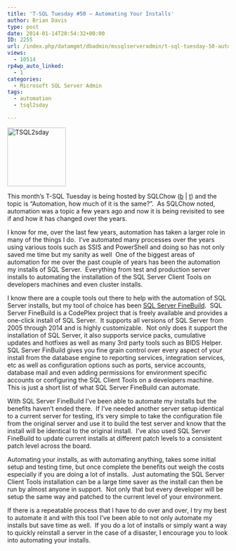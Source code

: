 ```yaml
---
title: 'T-SQL Tuesday #50 – Automating Your Installs'
author: Brian Davis
type: post
date: 2014-01-14T20:54:32+00:00
ID: 2255
url: /index.php/datamgmt/dbadmin/mssqlserveradmin/t-sql-tuesday-50-automating-your-installs/
views:
  - 10514
rp4wp_auto_linked:
  - 1
categories:
  - Microsoft SQL Server Admin
tags:
  - automation
  - tsql2sday

---
```

<a href="http://sqlchow.wordpress.com/2014/01/07/t-sql-tuesday-050-automation-how-much-of-it-is-the-same/" target="_blank"><img class="alignnone size-full wp-image-2241" alt="TSQL2sday" src="/wp-content/uploads/2014/01/TSQL2sday.png" width="133" height="134" /></a>

This month’s T-SQL Tuesday is being hosted by SQLChow (<a href="http://sqlchow.wordpress.com/" target="_blank">b</a> | <a href="https://twitter.com/sqlchow" target="_blank">t</a>) and the topic is “Automation, how much of it is the same?”.  As SQLChow noted, automation was a topic a few years ago and now it is being revisited to see if and how it has changed over the years.

I know for me, over the last few years, automation has taken a larger role in many of the things I do.  I’ve automated many processes over the years using various tools such as SSIS and PowerShell and doing so has not only saved me time but my sanity as well  One of the biggest areas of automation for me over the past couple of years has been the automation my installs of SQL Server.  Everything from test and production server installs to automating the installation of the SQL Server Client Tools on developers machines and even cluster installs.

I know there are a couple tools out there to help with the automation of SQL Server installs, but my tool of choice has been <a title="SQL Server FineBuild" href="http://sqlserverfinebuild.codeplex.com" target="_blank">SQL Server FineBuild</a>.  SQL Server FineBuild is a CodePlex project that is freely available and provides a one-click install of SQL Server.  It supports all versions of SQL Server from 2005 through 2014 and is highly customizable.  Not only does it support the installation of SQL Server, it also supports service packs, cumulative updates and hotfixes as well as many 3rd party tools such as BIDS Helper.  SQL Server FinBuild gives you fine grain control over every aspect of your install from the database engine to reporting services, integration services, etc as well as configuration options such as ports, service accounts, database mail and even adding permissions for environment specific accounts or configuring the SQL Client Tools on a developers machine.  This is just a short list of what SQL Server FineBuild can automate.

With SQL Server FineBuild I’ve been able to automate my installs but the benefits haven’t ended there.  If I’ve needed another server setup identical to a current server for testing, it’s very simple to take the configuration file from the original server and use it to build the test server and know that the install will be identical to the original install.  I’ve also used SQL Server FineBuild to update current installs at different patch levels to a consistent patch level across the board.

Automating your installs, as with automating anything, takes some initial setup and testing time, but once complete the benefits out weigh the costs especially if you are doing a lot of installs.  Just automating the SQL Server Client Tools installation can be a large time saver as the install can then be run by almost anyone in support.  Not only that but every developer will be setup the same way and patched to the current level of your environment.

If there is a repeatable process that I have to do over and over, I try my best to automate it and with this tool I’ve been able to not only automate my installs but save time as well.  If you do a lot of installs or simply want a way to quickly reinstall a server in the case of a disaster, I encourage you to look into automating your installs.